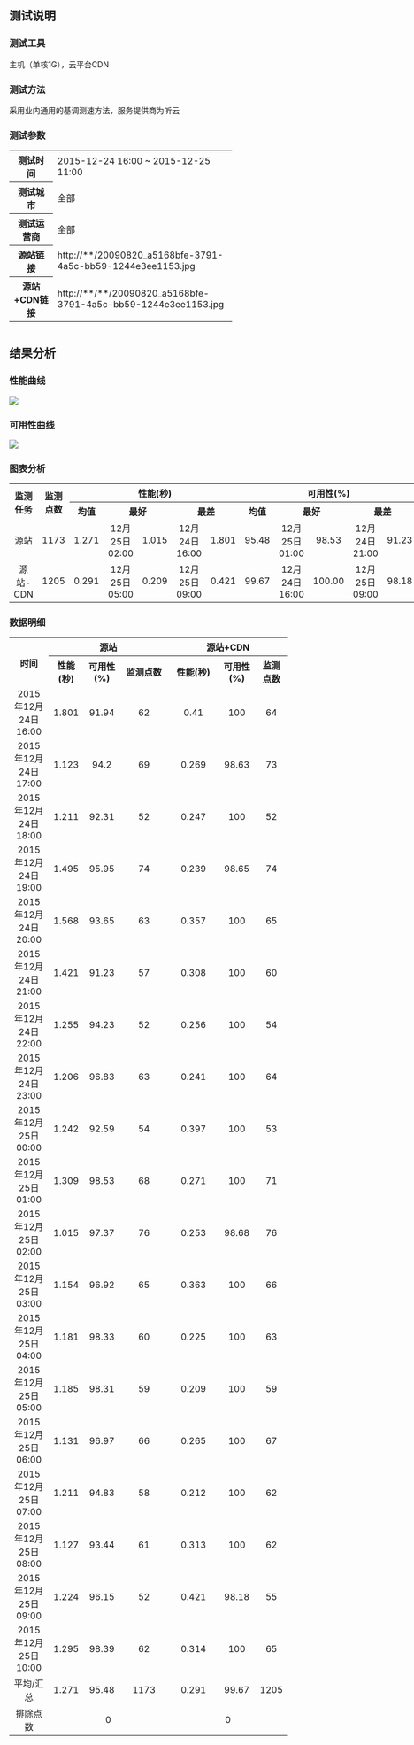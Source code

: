 ## 测试说明

### 测试工具

主机（单核1G），云平台CDN

### 测试方法

采用业内通用的基调测速方法，服务提供商为听云

### 测试参数
<table style="width: 80%;display: table;margin-bottom:40px;">
	<tbody>
		<tr>
			<th scope="row" style="width:102px">测试时间</th> 
			<td style="width:385px"> 2015-12-24 16:00 ~ 2015-12-25 11:00 </td> 
		</tr>
		<tr>
			<th scope="row" style="width:102px">测试城市</th> 
			<td style="width:385px"> 全部 </td> 
		</tr>
		<tr>
			<th scope="row" style="width:102px">测试运营商</th> 
			<td style="width:385px"> 全部 </td> 
		</tr>
		<tr>
			<th scope="row" style="width:102px">源站链接</th> 
			<td style="width:385px"> http://**/20090820_a5168bfe-3791-4a5c-bb59-1244e3ee1153.jpg</td>
		</tr>
		<tr>
			<th scope="row" style="width:102px">源站+CDN链接</th> 
			<td style="width:385px"> http://**/**/20090820_a5168bfe-3791-4a5c-bb59-1244e3ee1153.jpg</td>
		</tr>
	</tbody>
</table>

## 结果分析

### 性能曲线

![](http://imgcache.tce.fsphere.cn/static/mccdn.qcloud.com/img568e2caf9efd1.png)

### 可用性曲线

![](http://imgcache.tce.fsphere.cn/static/mccdn.qcloud.com/img568e2cb5b8eb8.png)


### 图表分析

<table style="display:table;">
	<tbody>
		<tr>
			<th rowspan="2" style="width: 58px;"> 监测任务 </th>
			<th rowspan="2" style="width: 36px;"> 监测点数 </th>
			<th colspan="5"> 性能(秒) </th>
			<th colspan="5"> 可用性(%) </th>
		</tr>
		<tr>
			<th style="width: 43px;"> 均值 </th>
			<th colspan="2" style="width: 107px;"> 最好 </th>
			<th colspan="2"> 最差 </th>
			<th style="width: 45px;"> 均值 </th>
			<th colspan="2" style="width: 111px;"> 最好 </th>
			<th colspan="2"> 最差 </th>
		</tr>
		<tr>
			<td style="width: 58px; text-align: center;"> 源站 </td>
			<td style="width: 36px; text-align: center;"> 1173 </td>
			<td style="text-align: center; width: 43px;"> 1.271 </td>
			<td style="text-align: center; width: 65px;"> 12月25日 02:00 </td>
			<td style="text-align: center; width: 38px;"> 1.015 </td>
			<td style="text-align: center; width: 65px;"> 12月24日 16:00 </td>
			<td style="text-align: center; width: 51px;"> 1.801 </td>
			<td style="text-align: center; width: 45px;"> 95.48 </td>
			<td style="text-align: center; width: 66px;"> 12月25日 01:00 </td>
			<td style="text-align: center; width: 43px;"> 98.53 </td>
			<td style="text-align: center; width: 77px;"> 12月24日 21:00 </td>
			<td style="text-align: center; width: 43px;"> 91.23 </td>
		</tr>
		<tr>
			<td style="width: 58px; text-align: center;"> 源站-CDN </td>
			<td style="width: 36px; text-align: center;"> 1205 </td>
			<td style="text-align: center; width: 43px;"> 0.291 </td>
			<td style="text-align: center; width: 65px;"> 12月25日 05:00 </td>
			<td style="text-align: center; width: 38px;"> 0.209 </td>
			<td style="text-align: center; width: 65px;"> 12月25日 09:00 </td>
			<td style="text-align: center; width: 51px;"> 0.421 </td>
			<td style="text-align: center; width: 45px;"> 99.67 </td>
			<td style="text-align: center; width: 66px;"> 12月24日 16:00 </td>
			<td style="text-align: center; width: 43px;"> 100.00 </td>
			<td style="text-align: center; width: 77px;"> 12月25日 09:00 </td>
			<td style="text-align: center; width: 43px;"> 98.18 </td>
		</tr>
	</tbody>
</table>

### 数据明细

<table  style="display: table;">
	<tbody>
		<tr>
			<th rowspan="2"> 时间 </th>
			<th colspan="3" style="width: 280px;"> 源站 </th>
			<th colspan="3" style="width: 280px;"> 源站+CDN </th>
		</tr>
		<tr>
			<th> 性能(秒) </th>
			<th> 可用性(%) </th>
			<th style="width: 71px;"> 监测点数 </th>
			<th style="width: 76px;"> 性能(秒) </th>
			<th> 可用性(%) </th>
			<th> 监测点数 </th>
		</tr>
		<tr>
			<td style="text-align: center;"> 2015年12月24日 16:00 </td>
			<td style="text-align: center;"> 1.801 </td>
			<td style="text-align: center;"> 91.94 </td>
			<td style="text-align: center; width: 71px;"> 62 </td>
			<td style="text-align: center; width: 76px;"> 0.41 </td>
			<td style="text-align: center;"> 100 </td>
			<td style="text-align: center;"> 64 </td>
		</tr>
		<tr>
			<td style="text-align: center;"> 2015年12月24日 17:00 </td>
			<td style="text-align: center;"> 1.123 </td>
			<td style="text-align: center;"> 94.2 </td>
			<td style="text-align: center; width: 71px;"> 69 </td>
			<td style="text-align: center; width: 76px;"> 0.269 </td>
			<td style="text-align: center;"> 98.63 </td>
			<td style="text-align: center;"> 73 </td>
		</tr>
		<tr>
			<td style="text-align: center;"> 2015年12月24日 18:00 </td>
			<td style="text-align: center;"> 1.211 </td>
			<td style="text-align: center;"> 92.31 </td>
			<td style="text-align: center; width: 71px;"> 52 </td>
			<td style="text-align: center; width: 76px;"> 0.247 </td>
			<td style="text-align: center;"> 100 </td>
			<td style="text-align: center;"> 52 </td>
		</tr>
		<tr>
			<td style="text-align: center;"> 2015年12月24日 19:00 </td>
			<td style="text-align: center;"> 1.495 </td>
			<td style="text-align: center;"> 95.95 </td>
			<td style="text-align: center; width: 71px;"> 74 </td>
			<td style="text-align: center; width: 76px;"> 0.239 </td>
			<td style="text-align: center;"> 98.65 </td>
			<td style="text-align: center;"> 74 </td>
		</tr>
		<tr>
			<td style="text-align: center;"> 2015年12月24日 20:00 </td>
			<td style="text-align: center;"> 1.568 </td>
			<td style="text-align: center;"> 93.65 </td>
			<td style="text-align: center; width: 71px;"> 63 </td>
			<td style="text-align: center; width: 76px;"> 0.357 </td>
			<td style="text-align: center;"> 100 </td>
			<td style="text-align: center;"> 65 </td>
		</tr>
		<tr>
			<td style="text-align: center;"> 2015年12月24日 21:00 </td>
			<td style="text-align: center;"> 1.421 </td>
			<td style="text-align: center;"> 91.23 </td>
			<td style="text-align: center; width: 71px;"> 57 </td>
			<td style="text-align: center; width: 76px;"> 0.308 </td>
			<td style="text-align: center;"> 100 </td>
			<td style="text-align: center;"> 60 </td>
		</tr>
		<tr>
			<td style="text-align: center;"> 2015年12月24日 22:00 </td>
			<td style="text-align: center;"> 1.255 </td>
			<td style="text-align: center;"> 94.23 </td>
			<td style="text-align: center; width: 71px;"> 52 </td>
			<td style="text-align: center; width: 76px;"> 0.256 </td>
			<td style="text-align: center;"> 100 </td>
			<td style="text-align: center;"> 54 </td>
		</tr>
		<tr>
			<td style="text-align: center;"> 2015年12月24日 23:00 </td>
			<td style="text-align: center;"> 1.206 </td>
			<td style="text-align: center;"> 96.83 </td>
			<td style="text-align: center; width: 71px;"> 63 </td>
			<td style="text-align: center; width: 76px;"> 0.241 </td>
			<td style="text-align: center;"> 100 </td>
			<td style="text-align: center;"> 64 </td>
		</tr>
		<tr>
			<td style="text-align: center;"> 2015年12月25日 00:00 </td>
			<td style="text-align: center;"> 1.242 </td>
			<td style="text-align: center;"> 92.59 </td>
			<td style="text-align: center; width: 71px;"> 54 </td>
			<td style="text-align: center; width: 76px;"> 0.397 </td>
			<td style="text-align: center;"> 100 </td>
			<td style="text-align: center;"> 53 </td>
		</tr>
		<tr>
			<td style="text-align: center;"> 2015年12月25日 01:00 </td>
			<td style="text-align: center;"> 1.309 </td>
			<td style="text-align: center;"> 98.53 </td>
			<td style="text-align: center; width: 71px;"> 68 </td>
			<td style="text-align: center; width: 76px;"> 0.271 </td>
			<td style="text-align: center;"> 100 </td>
			<td style="text-align: center;"> 71 </td>
		</tr>
		<tr>
			<td style="text-align: center;"> 2015年12月25日 02:00 </td>
			<td style="text-align: center;"> 1.015 </td>
			<td style="text-align: center;"> 97.37 </td>
			<td style="text-align: center; width: 71px;"> 76 </td>
			<td style="text-align: center; width: 76px;"> 0.253 </td>
			<td style="text-align: center;"> 98.68 </td>
			<td style="text-align: center;"> 76 </td>
		</tr>
		<tr>
			<td style="text-align: center;"> 2015年12月25日 03:00 </td>
			<td style="text-align: center;"> 1.154 </td>
			<td style="text-align: center;"> 96.92 </td>
			<td style="text-align: center; width: 71px;"> 65 </td>
			<td style="text-align: center; width: 76px;"> 0.363 </td>
			<td style="text-align: center;"> 100 </td>
			<td style="text-align: center;"> 66 </td>
		</tr>
		<tr>
			<td style="text-align: center;"> 2015年12月25日 04:00 </td>
			<td style="text-align: center;"> 1.181 </td>
			<td style="text-align: center;"> 98.33 </td>
			<td style="text-align: center; width: 71px;"> 60 </td>
			<td style="text-align: center; width: 76px;"> 0.225 </td>
			<td style="text-align: center;"> 100 </td>
			<td style="text-align: center;"> 63 </td>
		</tr>
		<tr>
			<td style="text-align: center;"> 2015年12月25日 05:00 </td>
			<td style="text-align: center;"> 1.185 </td>
			<td style="text-align: center;"> 98.31 </td>
			<td style="text-align: center; width: 71px;"> 59 </td>
			<td style="text-align: center; width: 76px;"> 0.209 </td>
			<td style="text-align: center;"> 100 </td>
			<td style="text-align: center;"> 59 </td>
		</tr>
		<tr>
			<td style="text-align: center;"> 2015年12月25日 06:00 </td>
			<td style="text-align: center;"> 1.131 </td>
			<td style="text-align: center;"> 96.97 </td>
			<td style="text-align: center; width: 71px;"> 66 </td>
			<td style="text-align: center; width: 76px;"> 0.265 </td>
			<td style="text-align: center;"> 100 </td>
			<td style="text-align: center;"> 67 </td>
		</tr>
		<tr>
			<td style="text-align: center;"> 2015年12月25日 07:00 </td>
			<td style="text-align: center;"> 1.211 </td>
			<td style="text-align: center;"> 94.83 </td>
			<td style="text-align: center; width: 71px;"> 58 </td>
			<td style="text-align: center; width: 76px;"> 0.212 </td>
			<td style="text-align: center;"> 100 </td>
			<td style="text-align: center;"> 62 </td>
		</tr>
		<tr>
			<td style="text-align: center;"> 2015年12月25日 08:00 </td>
			<td style="text-align: center;"> 1.127 </td>
			<td style="text-align: center;"> 93.44 </td>
			<td style="text-align: center; width: 71px;"> 61 </td>
			<td style="text-align: center; width: 76px;"> 0.313 </td>
			<td style="text-align: center;"> 100 </td>
			<td style="text-align: center;"> 62 </td>
		</tr>
		<tr>
			<td style="text-align: center;"> 2015年12月25日 09:00 </td>
			<td style="text-align: center;"> 1.224 </td>
			<td style="text-align: center;"> 96.15 </td>
			<td style="text-align: center; width: 71px;"> 52 </td>
			<td style="text-align: center; width: 76px;"> 0.421 </td>
			<td style="text-align: center;"> 98.18 </td>
			<td style="text-align: center;"> 55 </td>
		</tr>
		<tr>
			<td style="text-align: center;"> 2015年12月25日 10:00 </td>
			<td style="text-align: center;"> 1.295 </td>
			<td style="text-align: center;"> 98.39 </td>
			<td style="text-align: center; width: 71px;"> 62 </td>
			<td style="text-align: center; width: 76px;"> 0.314 </td>
			<td style="text-align: center;"> 100 </td>
			<td style="text-align: center;"> 65 </td>
		</tr>
		<tr>
			<td style="text-align: center;"> 平均/汇总 </td>
			<td style="text-align: center;"> 1.271 </td>
			<td style="text-align: center;"> 95.48 </td>
			<td style="text-align: center; width: 71px;"> 1173 </td>
			<td style="text-align: center; width: 76px;"> 0.291 </td>
			<td style="text-align: center;"> 99.67 </td>
			<td style="text-align: center;"> 1205 </td>
		</tr>
		<tr>
			<td style="text-align: center;"> 排除点数 </td>
			<td colspan="3" style="text-align: center; width: 232px;"> 0 </td>
			<td colspan="3" style="text-align: center; width: 240px;"> 0 </td>
		</tr>
	</tbody>
</table>
